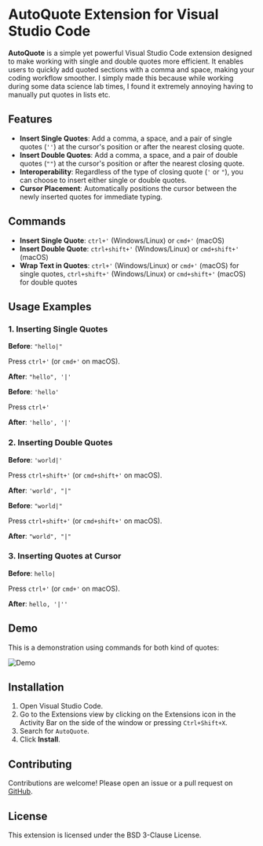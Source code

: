 
# AutoQuote Extension for Visual Studio Code

**AutoQuote** is a simple yet powerful Visual Studio Code extension designed to make working with single and double quotes more efficient. It enables users to quickly add quoted sections with a comma and space, making your coding workflow smoother. I simply made this because while working during some data science lab times, I found it extremely annoying having to manually put quotes in lists etc.

## Features

- **Insert Single Quotes**: Add a comma, a space, and a pair of single quotes (`''`) at the cursor's position or after the nearest closing quote.
- **Insert Double Quotes**: Add a comma, a space, and a pair of double quotes (`""`) at the cursor's position or after the nearest closing quote.
- **Interoperability**: Regardless of the type of closing quote (`'` or `"`), you can choose to insert either single or double quotes.
- **Cursor Placement**: Automatically positions the cursor between the newly inserted quotes for immediate typing.

## Commands

- **Insert Single Quote**: `ctrl+'` (Windows/Linux) or `cmd+'` (macOS)
- **Insert Double Quote**: `ctrl+shift+'` (Windows/Linux) or `cmd+shift+'` (macOS)
- **Wrap Text in Quotes**: `ctrl+'` (Windows/Linux) or `cmd+'` (macOS) for single quotes, `ctrl+shift+'` (Windows/Linux) or `cmd+shift+'` (macOS) for double quotes 
## Usage Examples

### 1. Inserting Single Quotes

**Before**: `"hello|"`
   
Press `ctrl+'` (or `cmd+'` on macOS).

**After**: `"hello", '|'`

**Before**: `'hello'`

Press `ctrl+'`

**After**: `'hello', '|'`

### 2. Inserting Double Quotes

**Before**: `'world|'`
   
Press `ctrl+shift+'` (or `cmd+shift+'` on macOS).

**After**: `'world', "|"`

**Before**: `"world|"`
   
Press `ctrl+shift+'` (or `cmd+shift+'` on macOS).

**After**: `"world", "|"`

### 3. Inserting Quotes at Cursor

**Before**: `hello|`
   
Press `ctrl+'` (or `cmd+'` on macOS).

**After**: `hello, '|''`

## Demo
This is a demonstration using commands for both kind of quotes:


![Demo](https://res.cloudinary.com/dnciaoigz/image/upload/v1736942270/demo_bxrpnn.gif)

## Installation

1. Open Visual Studio Code.
2. Go to the Extensions view by clicking on the Extensions icon in the Activity Bar on the side of the window or pressing `Ctrl+Shift+X`.
3. Search for `AutoQuote`.
4. Click **Install**.

## Contributing

Contributions are welcome! Please open an issue or a pull request on [GitHub](https://github.com/VanshajR/AutoQuote). 

## License

This extension is licensed under the BSD 3-Clause License.
